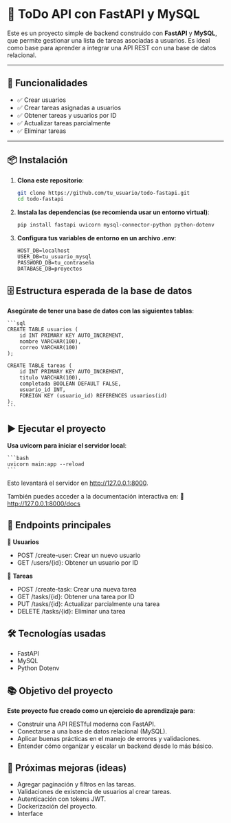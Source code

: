 # 📝 ToDo API con FastAPI y MySQL

Este es un proyecto simple de backend construido con **FastAPI** y **MySQL**, que permite gestionar una lista de tareas asociadas a usuarios. Es ideal como base para aprender a integrar una API REST con una base de datos relacional.

---

## 🚀 Funcionalidades

- ✅ Crear usuarios
- ✅ Crear tareas asignadas a usuarios
- ✅ Obtener tareas y usuarios por ID
- ✅ Actualizar tareas parcialmente
- ✅ Eliminar tareas

---

## 📦 Instalación

1. **Clona este repositorio**:

   ```bash
   git clone https://github.com/tu_usuario/todo-fastapi.git
   cd todo-fastapi
   ```

2. **Instala las dependencias (se recomienda usar un entorno virtual)**:

    ```bash
    pip install fastapi uvicorn mysql-connector-python python-dotenv
    ```

3. **Configura tus variables de entorno en un archivo .env**:

    ```env
    HOST_DB=localhost
    USER_DB=tu_usuario_mysql
    PASSWORD_DB=tu_contraseña
    DATABASE_DB=proyectos
    ```

## 🗄️ Estructura esperada de la base de datos

**Asegúrate de tener una base de datos con las siguientes tablas**:

    ```sql
    CREATE TABLE usuarios (
        id INT PRIMARY KEY AUTO_INCREMENT,
        nombre VARCHAR(100),
        correo VARCHAR(100)
    );

    CREATE TABLE tareas (
        id INT PRIMARY KEY AUTO_INCREMENT,
        titulo VARCHAR(100),
        completada BOOLEAN DEFAULT FALSE,
        usuario_id INT,
        FOREIGN KEY (usuario_id) REFERENCES usuarios(id)
    );
    ```
## ▶️ Ejecutar el proyecto

**Usa uvicorn para iniciar el servidor local**:

    ```bash
    uvicorn main:app --reload
    ```

Esto levantará el servidor en http://127.0.0.1:8000.

También puedes acceder a la documentación interactiva en:
🔗 http://127.0.0.1:8000/docs

## 📌 Endpoints principales

🔹 **Usuarios**
- POST /create-user: Crear un nuevo usuario
- GET /users/{id}: Obtener un usuario por ID

🔹 **Tareas**
- POST /create-task: Crear una nueva tarea
- GET /tasks/{id}: Obtener una tarea por ID
- PUT /tasks/{id}: Actualizar parcialmente una tarea
- DELETE /tasks/{id}: Eliminar una tarea

## 🛠️ Tecnologías usadas

- FastAPI
- MySQL
- Python Dotenv

## 📚 Objetivo del proyecto

**Este proyecto fue creado como un ejercicio de aprendizaje para**:

- Construir una API RESTful moderna con FastAPI.
- Conectarse a una base de datos relacional (MySQL).
- Aplicar buenas prácticas en el manejo de errores y validaciones.
- Entender cómo organizar y escalar un backend desde lo más básico.

## 🧠 Próximas mejoras (ideas)

- Agregar paginación y filtros en las tareas.
- Validaciones de existencia de usuarios al crear tareas.
- Autenticación con tokens JWT.
- Dockerización del proyecto.
- Interface